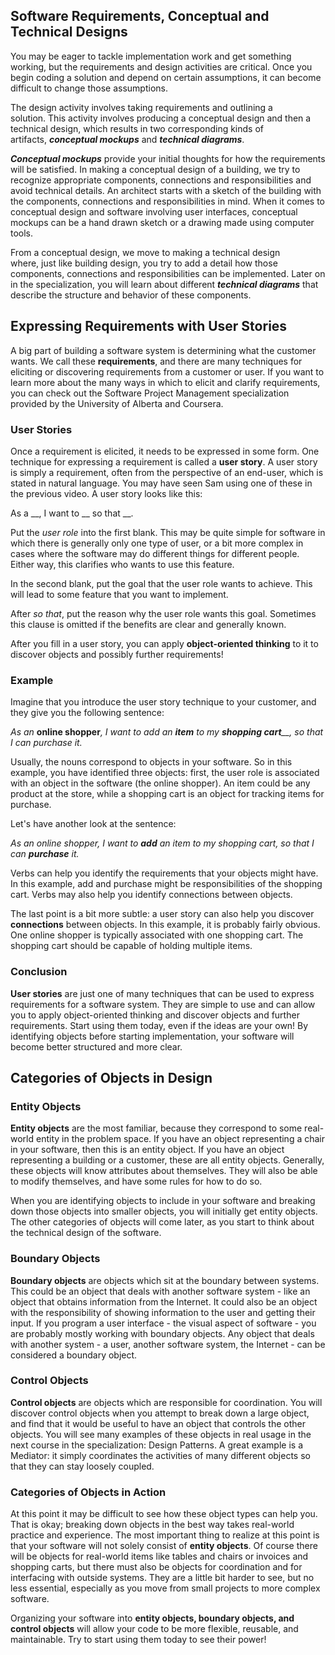## Software Requirements, Conceptual and Technical Designs

You may be eager to tackle implementation work and get something working, but the requirements and design activities are critical. Once you begin coding a solution and depend on certain assumptions, it can become difficult to change those assumptions. 

The design activity involves taking requirements and outlining a solution. This activity involves producing a conceptual design and then a technical design, which results in two corresponding kinds of artifacts, ***conceptual mockups*** and ***technical diagrams***. 

***Conceptual mockups*** provide your initial thoughts for how the requirements will be satisfied. In making a conceptual design of a building, we try to recognize appropriate components, connections and responsibilities and avoid technical details. An architect starts with a sketch of the building with the components, connections and responsibilities in mind. When it comes to conceptual design and software involving user interfaces, conceptual mockups can be a hand drawn sketch or a drawing made using computer tools. 

From a conceptual design, we move to making a technical design where, just like building design, you try to add a detail how those components, connections and responsibilities can be implemented. Later on in the specialization, you will learn about different ***technical diagrams*** that describe the structure and behavior of these components. 

## Expressing Requirements with User Stories

A big part of building a software system is determining what the customer wants. We call these **requirements**, and there are many techniques for eliciting or discovering requirements from a customer or user. If you want to learn more about the many ways in which to elicit and clarify requirements, you can check out the Software Project Management specialization provided by the University of Alberta and Coursera.

### User Stories

Once a requirement is elicited, it needs to be expressed in some form. One technique for expressing a requirement is called a **user story**. A user story is simply a requirement, often from the perspective of an end-user, which is stated in natural language. You may have seen Sam using one of these in the previous video. A user story looks like this:

As a \_\_, I want to \_\_ so that \_\_.

Put the _user_ _role_ into the first blank. This may be quite simple for software in which there is generally only one type of user, or a bit more complex in cases where the software may do different things for different people. Either way, this clarifies who wants to use this feature.

In the second blank, put the goal that the user role wants to achieve. This will lead to some feature that you want to implement.

After _so that_, put the reason why the user role wants this goal. Sometimes this clause is omitted if the benefits are clear and generally known.

After you fill in a user story, you can apply **object-oriented thinking** to it to discover objects and possibly further requirements!

### Example

Imagine that you introduce the user story technique to your customer, and they give you the following sentence:

_As an_ **online shopper**_, I want to add an_ _**item**_ _to my_ _**shopping cart**__, so that I can purchase it._

Usually, the nouns correspond to objects in your software. So in this example, you have identified three objects: first, the user role is associated with an object in the software (the online shopper). An item could be any product at the store, while a shopping cart is an object for tracking items for purchase.

Let's have another look at the sentence:

_As an online shopper, I want to_ _**add**_ _an item to my shopping cart, so that I can_ _**purchase**_ _it._

Verbs can help you identify the requirements that your objects might have. In this example, add and purchase might be responsibilities of the shopping cart. Verbs may also help you identify connections between objects.

The last point is a bit more subtle: a user story can also help you discover **connections** between objects. In this example, it is probably fairly obvious. One online shopper is typically associated with one shopping cart. The shopping cart should be capable of holding multiple items.

### Conclusion

**User stories** are just one of many techniques that can be used to express requirements for a software system. They are simple to use and can allow you to apply object-oriented thinking and discover objects and further requirements. Start using them today, even if the ideas are your own! By identifying objects before starting implementation, your software will become better structured and more clear.

## Categories of Objects in Design

### Entity Objects

**Entity objects** are the most familiar, because they correspond to some real-world entity in the problem space. If you have an object representing a chair in your software, then this is an entity object. If you have an object representing a building or a customer, these are all entity objects. Generally, these objects will know attributes about themselves. They will also be able to modify themselves, and have some rules for how to do so.

When you are identifying objects to include in your software and breaking down those objects into smaller objects, you will initially get entity objects. The other categories of objects will come later, as you start to think about the technical design of the software.

### Boundary Objects

**Boundary objects** are objects which sit at the boundary between systems. This could be an object that deals with another software system - like an object that obtains information from the Internet. It could also be an object with the responsibility of showing information to the user and getting their input. If you program a user interface - the visual aspect of software - you are probably mostly working with boundary objects. Any object that deals with another system - a user, another software system, the Internet - can be considered a boundary object.

### Control Objects

**Control objects** are objects which are responsible for coordination. You will discover control objects when you attempt to break down a large object, and find that it would be useful to have an object that controls the other objects. You will see many examples of these objects in real usage in the next course in the specialization: Design Patterns. A great example is a Mediator: it simply coordinates the activities of many different objects so that they can stay loosely coupled.

### Categories of Objects in Action

At this point it may be difficult to see how these object types can help you. That is okay; breaking down objects in the best way takes real-world practice and experience. The most important thing to realize at this point is that your software will not solely consist of **entity objects**. Of course there will be objects for real-world items like tables and chairs or invoices and shopping carts, but there must also be objects for coordination and for interfacing with outside systems. They are a little bit harder to see, but no less essential, especially as you move from small projects to more complex software.

Organizing your software into **entity objects, boundary objects, and control objects** will allow your code to be more flexible, reusable, and maintainable. Try to start using them today to see their power!